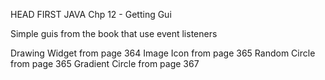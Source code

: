HEAD FIRST JAVA
Chp 12 - Getting Gui

Simple guis from the book that use event listeners

Drawing Widget from page 364
Image Icon from page 365
Random Circle from page 365
Gradient Circle from page 367